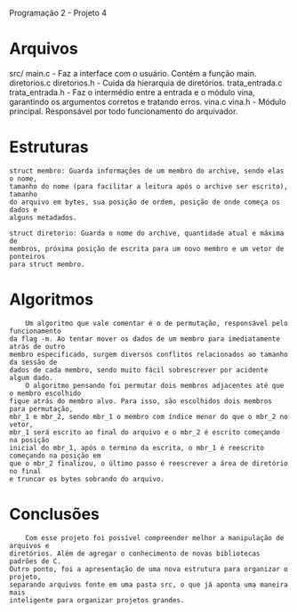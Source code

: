 Programação 2 - Projeto 4

# Arquivos
 src/
    main.c
        - Faz a interface com o usuário. Contém a função main.
    diretorios.c
    diretorios.h
        - Cuida da hierarquia de diretórios.
    trata_entrada.c
    trata_entrada.h
        - Faz o intermédio entre a entrada e o módulo vina, garantindo os
        argumentos corretos e tratando erros.
    vina.c
    vina.h
        - Módulo principal. Responsável por todo funcionamento do arquivador.

# Estruturas
    struct membro: Guarda informações de um membro do archive, sendo elas o nome,
    tamanho do nome (para facilitar a leitura após o archive ser escrito), tamanho
    do arquivo em bytes, sua posição de ordem, posição de onde começa os dados e
    alguns metadados.

    struct diretorio: Guarda o nome do archive, quantidade atual e máxima de 
    membros, próxima posição de escrita para um novo membro e um vetor de ponteiros
    para struct membro. 

# Algoritmos 
        Um algoritmo que vale comentar é o de permutação, responsável pelo funcionamento
    da flag -m. Ao tentar mover os dados de um membro para imediatamente atrás de outro
    membro especificado, surgem diversos conflitos relacionados ao tamanho da sessão de 
    dados de cada membro, sendo muito fácil sobrescrever por acidente algum dado.
        O algoritmo pensando foi permutar dois membros adjacentes até que o membro escolhido
    fique atrás do membro alvo. Para isso, são escolhidos dois membros para permutação,
    mbr_1 e mbr_2, sendo mbr_1 o membro com índice menor do que o mbr_2 no vetor,
    mbr_1 será escrito ao final do arquivo e o mbr_2 é escrito começando na posição 
    inicial do mbr_1, após o termino da escrita, o mbr_1 é reescrito começando na posição em
    que o mbr_2 finalizou, o último passo é reescrever a área de diretório no final 
    e truncar os bytes sobrando do arquivo.

# Conclusões
        Com esse projeto foi possível compreender melhor a manipulação de arquivos e
    diretórios. Além de agregar o conhecimento de novas bibliotecas padrões de C.
    Outro ponto, foi a apresentação de uma nova estrutura para organizar o projeto,
    separando arquivos fonte em uma pasta src, o que já aponta uma maneira mais 
    inteligente para organizar projetos grandes.
